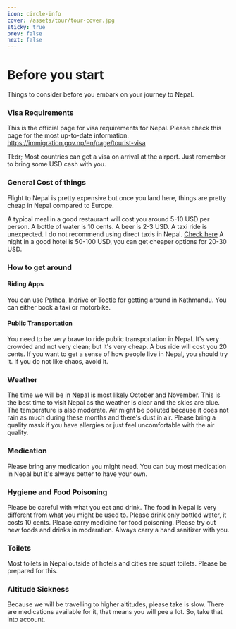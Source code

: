 ```yaml
---
icon: circle-info
cover: /assets/tour/tour-cover.jpg
sticky: true
prev: false
next: false
---
```


# Before you start

Things to consider before you embark on your journey to Nepal.

### Visa Requirements

This is the official page for visa requirements for Nepal. Please check this page for the most up-to-date information.
https://immigration.gov.np/en/page/tourist-visa  

Tl:dr; Most countries can get a visa on arrival at the airport. Just remember to bring some USD cash with you.

### General Cost of things

Flight to Nepal is pretty expensive but once you land here, things are pretty cheap in Nepal compared to Europe.

A typical meal in a good restaurant will cost you around 5-10 USD per person. 
A bottle of water is 10 cents. 
A beer is 2-3 USD. 
A taxi ride is unexpected. I do not recommend using direct taxis in Nepal. [Check here](##how-to-get-around)
A night in a good hotel is 50-100 USD, you can get cheaper options for 20-30 USD.

### How to get around

#### Riding Apps

You can use [Pathoa](https://pathao.com/np/pathao-app/), [Indrive](https://indrive.com/en-np) or [Tootle](https://www.tootle.com.np/) for getting around in Kathmandu. You can either book a taxi or motorbike.

#### Public Transportation

You need to be very brave to ride public transportation in Nepal. It's very crowded and not very clean; but it's very cheap. A bus ride will cost you 20 cents. If you want to get a sense of how people live in Nepal, you should try it. If you do not like chaos, avoid it.

### Weather

The time we will be in Nepal is most likely October and November. This is the best time to visit Nepal as the weather is clear and the skies are blue. The temperature is also moderate. Air might be polluted because it does not rain as much during these months and there's dust in air. 
Please bring a quality mask if you have allergies or just feel uncomfortable with the air quality.

### Medication

Please bring any medication you might need. You can buy most medication in Nepal but it's always better to have your own.

### Hygiene and Food Poisoning

Please be careful with what you eat and drink. The food in Nepal is very different from what you might be used to. Please drink only bottled water, it costs 10 cents. Please carry medicine for food poisoning.
Please try out new foods and drinks in moderation. Always carry a hand sanitizer with you.

### Toilets

Most toilets in Nepal outside of hotels and cities are squat toilets. Please be prepared for this.

### Altitude Sickness

Because we will be travelling to higher altitudes, please take is slow. There are medications available for it, that means you will pee a lot. So, take that into account.





